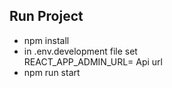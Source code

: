 ## Run Project

- npm install
- in .env.development file set    
REACT_APP_ADMIN_URL= Api url
- npm run start